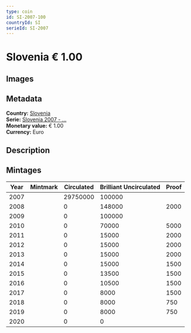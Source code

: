 ```yaml
---
type: coin
id: SI-2007-100
countryId: SI
serieId: SI-2007
---
```


# Slovenia € 1.00

## Images


## Metadata

**Country:** [Slovenia](../index.md)\
**Serie:** [Slovenia 2007 - ...](index.md)\
**Monetary value:** € 1.00\
**Currency:** Euro

## Description


## Mintages

| Year | Mintmark | Circulated | Brilliant Uncirculated | Proof |
| ---- | -------- | ---------- | ---------------------- | ----- |
| 2007 |  | 29750000| 100000 |  |
| 2008 |  | 0| 148000 | 2000 |
| 2009 |  | 0| 100000 |  |
| 2010 |  | 0| 70000 | 5000 |
| 2011 |  | 0| 15000 | 2000 |
| 2012 |  | 0| 15000 | 2000 |
| 2013 |  | 0| 15000 | 2000 |
| 2014 |  | 0| 15000 | 1500 |
| 2015 |  | 0| 13500 | 1500 |
| 2016 |  | 0| 10500 | 1500 |
| 2017 |  | 0| 8000 | 1500 |
| 2018 |  | 0| 8000 | 750 |
| 2019 |  | 0| 8000 | 750 |
| 2020 |  | 0| 0 |  |
